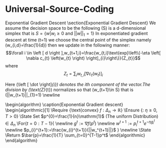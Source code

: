 # Universal-Source-Coding
Exponential Gradient Descent
\section{Exponential Gradient Descent}
We assume the decision space to be the following \(S\) is a d-dimensional simplex that is 
$S=\left\{ w | w_{i} \geq 0 \text{ and }  ||w||_{1}=1 \right\}$
In exponentiated gradient descent at time \(t=1\) we choose the central point of the simplex namely \(w_{i,d}=\frac{1}{d}\) then we update in the following manner:
$$\forall i \in \left [ d \right ],w_{t+1,i}=\frac{w_{t,i}\text{exp}\left\{-\eta \left[ \nabla c_{t} \left(w_{t} \right) \right]_{i}\right\}}{Z_{t}}$$ where 
$$Z_{t}=\sum_{i} w_{t,i} \left[ \nabla c_{t}\left(w_{t}\right)\right]_{i}$$ 

Here \(\left [ \dot \right]_{i}\) denotes the ith component of the vector.The division by \(\text{Z}_{t}\) normalizes so that \(w_{t+1}\in S\) that is \(||w_{t+1}||_{1}=1\) 
\newline


\begin{algorithm}
\caption{Exponential Gradient descent}
\begin{algorithmic}[1]
\Require {\text{convex} $f:\Delta_{n} \to \mathbb{R}$}
\Ensure {: $\eta \geq 0 ,T>0$}
\State Set $p^{0}=\frac{1}{n}\mathrm{1}$ (The uniform Distribution) $\in \Delta_{n}$
\For{$t=0:T-1$}{
    \newline
    $g^{t} := \nabla f(p^{t})$
    \newline
    $w^{t+1} := p_{i}^{t+1}e^{-\eta g_{i}^{t}}$
    \newline
    $p_{i}^{t+1}:=\frac{w_{i}^{t+1}}{||w_^{t+1}||}$
}
\newline
\State \Return $\bar{p}=\frac{1}{T} \sum_{t=0}^{T-1}p^t$
\end{algorithmic}
\end{algorithm}
